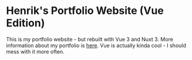 # Henrik's Portfolio Website (Vue Edition)
This is my portfolio website - but rebuilt with Vue 3 and Nuxt 3. More information about my portfolio is [here](https://github.com/henrikvtcodes/website/blob/main/README.md). Vue is actually kinda cool - I should mess with it more often.
